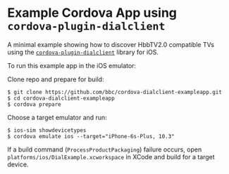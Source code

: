 Example Cordova App using `cordova-plugin-dialclient`
=====================================================

A minimal example showing how to discover HbbTV2.0 compatible TVs using the
[`cordova-plugin-dialclient`](https://github.com/bbc/cordova-plugin-dialclient)
library for iOS.

To run this example app in the iOS emulator:

Clone repo and prepare for build:
	
	$ git clone https://github.com/bbc/cordova-dialclient-exampleapp.git
	$ cd cordova-dialclient-exampleapp
	$ cordova prepare

Choose a target emulator and run:

	$ ios-sim showdevicetypes
	$ cordova emulate ios --target="iPhone-6s-Plus, 10.3"

If a build command (`ProcessProductPackaging`) failure occurs, open `platforms/ios/DialExample.xcworkspace` in XCode and build for a target device.

